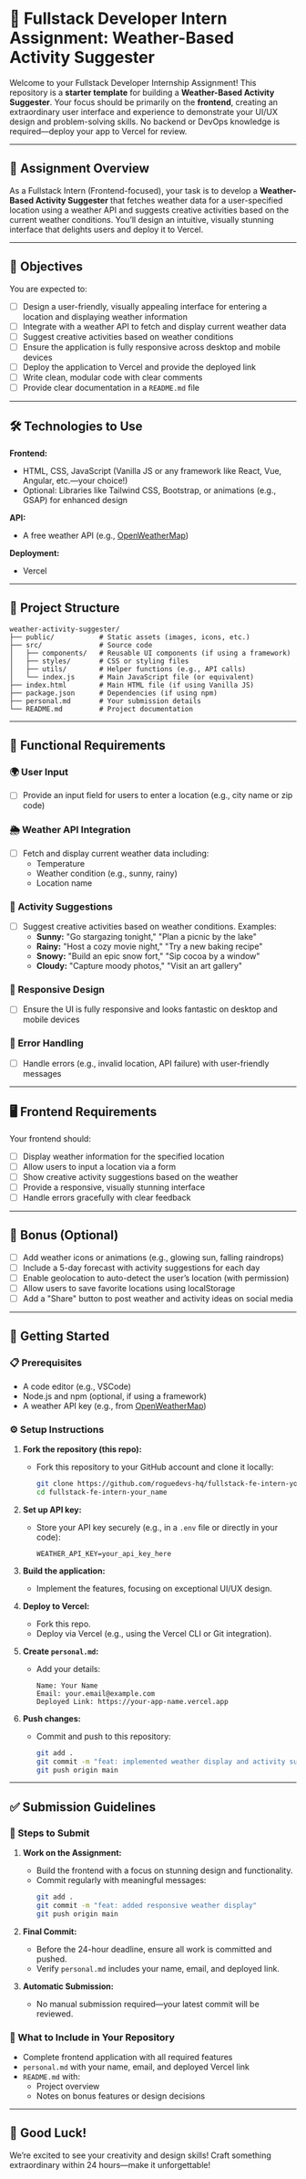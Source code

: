 # 🚀 Fullstack Developer Intern Assignment: Weather-Based Activity Suggester

Welcome to your Fullstack Developer Internship Assignment! This repository is a **starter template** for building a **Weather-Based Activity Suggester**. Your focus should be primarily on the **frontend**, creating an extraordinary user interface and experience to demonstrate your UI/UX design and problem-solving skills. No backend or DevOps knowledge is required—deploy your app to Vercel for review.

---

## 📌 Assignment Overview

As a Fullstack Intern (Frontend-focused), your task is to develop a **Weather-Based Activity Suggester** that fetches weather data for a user-specified location using a weather API and suggests creative activities based on the current weather conditions. You’ll design an intuitive, visually stunning interface that delights users and deploy it to Vercel.

---

## 🎯 Objectives

You are expected to:

- [ ] Design a user-friendly, visually appealing interface for entering a location and displaying weather information
- [ ] Integrate with a weather API to fetch and display current weather data
- [ ] Suggest creative activities based on weather conditions
- [ ] Ensure the application is fully responsive across desktop and mobile devices
- [ ] Deploy the application to Vercel and provide the deployed link
- [ ] Write clean, modular code with clear comments
- [ ] Provide clear documentation in a `README.md` file

---

## 🛠️ Technologies to Use

**Frontend:**
- HTML, CSS, JavaScript (Vanilla JS or any framework like React, Vue, Angular, etc.—your choice!)
- Optional: Libraries like Tailwind CSS, Bootstrap, or animations (e.g., GSAP) for enhanced design

**API:**
- A free weather API (e.g., [OpenWeatherMap](https://openweathermap.org/))

**Deployment:**
- Vercel

---

## 📁 Project Structure

```
weather-activity-suggester/
├── public/           # Static assets (images, icons, etc.)
├── src/              # Source code
│   ├── components/   # Reusable UI components (if using a framework)
│   ├── styles/       # CSS or styling files
│   ├── utils/        # Helper functions (e.g., API calls)
│   └── index.js      # Main JavaScript file (or equivalent)
├── index.html        # Main HTML file (if using Vanilla JS)
├── package.json      # Dependencies (if using npm)
├── personal.md       # Your submission details
└── README.md         # Project documentation
```

---

## 🔧 Functional Requirements

### 🌍 User Input

- [ ] Provide an input field for users to enter a location (e.g., city name or zip code)

### 🌦️ Weather API Integration

- [ ] Fetch and display current weather data including:
  - Temperature
  - Weather condition (e.g., sunny, rainy)
  - Location name

### 🎉 Activity Suggestions

- [ ] Suggest creative activities based on weather conditions. Examples:
  - **Sunny:** "Go stargazing tonight," "Plan a picnic by the lake"
  - **Rainy:** "Host a cozy movie night," "Try a new baking recipe"
  - **Snowy:** "Build an epic snow fort," "Sip cocoa by a window"
  - **Cloudy:** "Capture moody photos," "Visit an art gallery"

### 📱 Responsive Design

- [ ] Ensure the UI is fully responsive and looks fantastic on desktop and mobile devices

### 🚨 Error Handling

- [ ] Handle errors (e.g., invalid location, API failure) with user-friendly messages

---

## 🖥️ Frontend Requirements

Your frontend should:

- [ ] Display weather information for the specified location
- [ ] Allow users to input a location via a form
- [ ] Show creative activity suggestions based on the weather
- [ ] Provide a responsive, visually stunning interface
- [ ] Handle errors gracefully with clear feedback

---

## 🧪 Bonus (Optional)

- [ ] Add weather icons or animations (e.g., glowing sun, falling raindrops)
- [ ] Include a 5-day forecast with activity suggestions for each day
- [ ] Enable geolocation to auto-detect the user’s location (with permission)
- [ ] Allow users to save favorite locations using localStorage
- [ ] Add a "Share" button to post weather and activity ideas on social media

---

## 🚀 Getting Started

### 📋 Prerequisites

- A code editor (e.g., VSCode)
- Node.js and npm (optional, if using a framework)
- A weather API key (e.g., from [OpenWeatherMap](https://openweathermap.org/))

### ⚙️ Setup Instructions

1. **Fork the repository (this repo):**

   - Fork this repository to your GitHub account and clone it locally:
     ```bash
     git clone https://github.com/roguedevs-hq/fullstack-fe-intern-your_name.git
     cd fullstack-fe-intern-your_name
     ```


2. **Set up API key:**

   - Store your API key securely (e.g., in a `.env` file or directly in your code):
     ```
     WEATHER_API_KEY=your_api_key_here
     ```

3. **Build the application:**

   - Implement the features, focusing on exceptional UI/UX design.

4. **Deploy to Vercel:**

   - Fork this repo.
   - Deploy via Vercel (e.g., using the Vercel CLI or Git integration).

5. **Create `personal.md`:**

   - Add your details:
     ```
     Name: Your Name
     Email: your.email@example.com
     Deployed Link: https://your-app-name.vercel.app
     ```

6. **Push changes:**

   - Commit and push to this repository:
     ```bash
     git add .
     git commit -m "feat: implemented weather display and activity suggestions"
     git push origin main
     ```

---

## ✅ Submission Guidelines

### 📌 Steps to Submit

1. **Work on the Assignment:**

   - Build the frontend with a focus on stunning design and functionality.
   - Commit regularly with meaningful messages:
     ```bash
     git add .
     git commit -m "feat: added responsive weather display"
     git push origin main
     ```

2. **Final Commit:**

   - Before the 24-hour deadline, ensure all work is committed and pushed.
   - Verify `personal.md` includes your name, email, and deployed link.

3. **Automatic Submission:**

   - No manual submission required—your latest commit will be reviewed.

### 📄 What to Include in Your Repository

- Complete frontend application with all required features
- `personal.md` with your name, email, and deployed Vercel link
- `README.md` with:
  - Project overview
  - Notes on bonus features or design decisions

---

## 🏁 Good Luck!

We’re excited to see your creativity and design skills! Craft something extraordinary within 24 hours—make it unforgettable!
